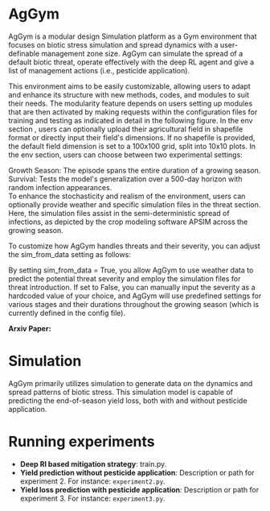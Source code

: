 # AgGym
AgGym is a modular design Simulation platform as a Gym environment that focuses on biotic stress simulation and spread dynamics with a user-definable management zone size. AgGym can simulate the spread of a default biotic threat, operate effectively with the deep RL agent and give a list of management actions (i.e., pesticide application).  

This environment aims to be easily customizable, allowing users to adapt and enhance its structure with new methods, codes, and modules to suit their needs. The modularity feature depends on users setting up modules that are then activated by making requests within the configuration files for training and testing as indicated in detail in the following figure. In the env section , users can optionally upload their agricultural field in shapefile format or directly input their field's dimensions. If no shapefile is provided, the default field dimension is set to a 100x100 grid, split into 10x10 plots. In the env section, users can choose between two experimental settings:

Growth Season: The episode spans the entire duration of a growing season.
Survival: Tests the model's generalization over a 500-day horizon with random infection appearances.  
To enhance the stochasticity and realism of the environment, users can optionally provide weather and specific simulation files in the threat section. Here, the simulation files assist in the semi-deterministic spread of infections, as depicted by the crop modeling software APSIM across the growing season.  

To customize how AgGym handles threats and their severity, you can adjust the sim_from_data setting as follows:  

By setting sim_from_data = True, you allow AgGym to use weather data to predict the potential threat severity and employ the simulation files for threat introduction.
If set to False, you can manually input the severity as a hardcoded value of your choice, and AgGym will use predefined settings for various stages and their durations throughout the growing season (which is currently defined in the config file).

__Arxiv Paper:__  
# Simulation
AgGym primarily utilizes simulation to generate data on the dynamics and spread patterns of biotic stress. This simulation model is capable of predicting the end-of-season yield loss, both with and without pesticide application.
# Running experiments
- **Deep Rl based mitigation strategy**: train.py.
- **Yield prediction without pesticide application**: Description or path for experiment 2. For instance: `experiment2.py`.
- **Yield loss prediction with pesticide application**: Description or path for experiment 3. For instance: `experiment3.py`.

